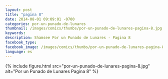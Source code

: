 ```yaml
---
layout: post
title: "pagina 8"
date: 2014-08-01 09:09:01 -0700
categories: por-un-punado-de-lunares
thumbnail: /images/comics/thumbs/por-un-punado-de-lunares-pagina-8.jpg
keywords: 
description: Shamsee Por un Punado de Lunares - Pagina 8
facebook_type: 
facebook_image: /images/comics/thumbs/por-un-punado-de-lunares-pagina-8.jpg
language: es
---
```

{% include figure.html src="por-un-punado-de-lunares-pagina-8.jpg" alt="Por un Punado de Lunares Pagina 8" %}